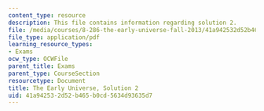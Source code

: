 ```yaml
---
content_type: resource
description: This file contains information regarding solution 2.
file: /media/courses/8-286-the-early-universe-fall-2013/41a942532d52b465b0cd5634d93635d7_MIT8_286F13_q2sols.pdf
file_type: application/pdf
learning_resource_types:
- Exams
ocw_type: OCWFile
parent_title: Exams
parent_type: CourseSection
resourcetype: Document
title: The Early Universe, Solution 2
uid: 41a94253-2d52-b465-b0cd-5634d93635d7
---
```

